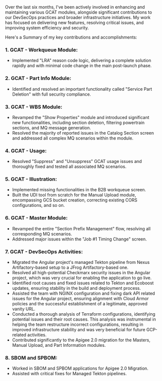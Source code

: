 Over the last six months, I've been actively involved in enhancing and maintaining various GCAT modules, alongside significant contributions to our DevSecOps practices and broader infrastructure initiatives. My work has focused on delivering new features, resolving critical issues, and improving system efficiency and security.

Here's a Summary of my key contributions and accomplishments:

### 1. GCAT -  Workqueue Module:
- Implemented "LRA" reason code logic, delivering a complete solution rapidly and with minimal code change in the main post-launch phase.

### 2. GCAT -  Part Info Module:
- Identified and resolved an important functionality called "Service Part Deletion" with full security compliance.

### 3. GCAT -  WBS Module:
- Revamped the "Show Properties" module and introduced significant new functionalities, including section deletion, filtering powertrain sections, and MQ message generation.
- Resolved the majority of reported issues in the Catalog Section screen and addressed all complex MQ scenarios within the module.

### 4. GCAT -  Usage:
- Resolved "Suppress" and "Unsuppress" GCAT usage issues and thoroughly fixed and tested all associated MQ scenarios.

### 5. GCAT -  Illustration:
- Implemented missing functionalities in the B2B workqueue screen.
- Built the UDI tool from scratch for the Manual Upload module, encompassing GCS bucket creation, correcting existing CORS configurations, and so on.

### 6. GCAT -  Master Module:
- Revamped the entire "Section Prefix Management" flow, resolving all corresponding MQ scenarios.
- Addressed major issues within the "Job #1 Timing Change" screen.

### 7. GCAT -  DevSecOps Activities:
-  Migrated the Angular project's managed Tekton pipeline from Nexus Artifactory-based setup to a JFrog Artifactory-based one.
-  Resolved all high-potential Checkmarx security issues in the Angular project, which was very crucial for enabling the application to go live.
-  Identified root causes and fixed issues related to Tekton and Ecoboost updates, ensuring stability in the build and deployment process.
-  Assisted the team with NGINX configuration and fixing dark API related issues for the Angular project, ensuring alignment with Cloud Armor policies and the successful establishment of a legitimate, approved vanity URL.
-  Conducted a thorough analysis of Terraform configurations, identifying potential issues and their root causes. This analysis was instrumental in helping the team restructure incorrect configurations, resulting in improved infrastructure stability and was very beneficial for future GCP-related activities.
-  Contributed significantly to the Apigee 2.0 migration for the Masters, Manual Upload, and Part Information modules.

### 8. SBOM and SPBOM:
-   Worked in SBOM and SPBOM applications for Apigee 2.0 Migration.
-   Assisted with critical fixes for Managed Tekton pipelines.
